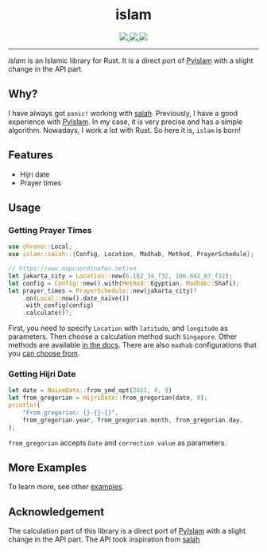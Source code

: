 <div align="center">
<h1>islam</h1>

<a href="https://github.com/azzamsa/islam/workflows/ci.yml">
<img src="https://github.com/azzamsa/islam/workflows/ci/badge.svg">
</a>
<a href="https://crates.io/crates/islam">
<img src="https://img.shields.io/crates/v/islam.svg">
</a>
<a href="https://docs.rs/islam/">
<img src="https://docs.rs/islam/badge.svg">
</a>

<p></p>

</div>

---

_islam_ is an Islamic library for Rust.
It is a direct port of [PyIslam](https://github.com/abougouffa/pyIslam) with a slight change in the API part.

## Why?

I have always got `panic!` working with [salah](https://github.com/insha/salah).
Previously, I have a good experience with [PyIslam](https://github.com/abougouffa/pyIslam).
In my case, it is very precise and has a simple algorithm. Nowadays, I work a lot with Rust.
So here it is, `islam` is born!

## Features

- Hijri date
- Prayer times

## Usage

### Getting Prayer Times

```rust
use chrono::Local;
use islam::salah::{Config, Location, Madhab, Method, PrayerSchedule};

// https://www.mapcoordinates.net/en
let jakarta_city = Location::new(6.182_34_f32, 106.842_87_f32);
let config = Config::new().with(Method::Egyptian, Madhab::Shafi);
let prayer_times = PrayerSchedule::new(jakarta_city)?
    .on(Local::now().date_naive())
    .with_config(config)
    .calculate()?;
```

First, you need to specify `Location` with `latitude`, and `longitude` as parameters.
Then choose a calculation method such `Singapore`. Other methods are available [in the docs](https://docs.rs/islam/latest/islam/pray/method/enum.Method.html#variants).
There are also `madhab` configurations that you [can choose from](https://docs.rs/islam/latest/islam/pray/madhab/enum.Madhab.html#variants).

### Getting Hijri Date

```rust
let date = NaiveDate::from_ymd_opt(2021, 4, 9)
let from_gregorian = HijriDate::from_gregorian(date, 0);
println!(
    "From gregorian: {}-{}-{}",
    from_gregorian.year, from_gregorian.month, from_gregorian.day,
);
```

`from_gregorian` accepts `Date` and `correction value` as parameters.

## More Examples

To learn more, see other [examples](examples/).

## Acknowledgement

The calculation part of this library is a direct port of [PyIslam](https://github.com/abougouffa/pyIslam)
with a slight change in the API part. The API took inspiration from [salah](https://github.com/insha/salah)
